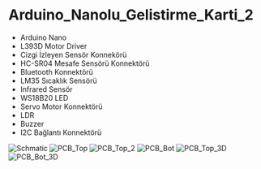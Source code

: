 # Arduino_Nanolu_Gelistirme_Karti_2

* Arduino Nano
* L393D Motor Driver
* Cizgi İzleyen Sensör Konnekörü
* HC-SR04 Mesafe Sensörü Konnektörü
* Bluetooth Konnektörü
* LM35 Sıcaklık Sensörü
* Infrared Sensör
* WS18B20 LED
* Servo Motor Konnektörü
* LDR
* Buzzer
* I2C Bağlantı Konnektörü


![Schmatic](https://user-images.githubusercontent.com/38187643/174641748-957ebabc-eaf3-4acd-b762-40a4906b3b3e.PNG)
![PCB_Top](https://user-images.githubusercontent.com/38187643/174641775-c38812c8-19e8-48ea-a808-9d1a1e0b7266.PNG)
![PCB_Top_2](https://user-images.githubusercontent.com/38187643/174641790-850aa309-e6f3-4e1d-9241-487c1fd0daa6.PNG)
![PCB_Bot](https://user-images.githubusercontent.com/38187643/174641799-4a23ceb5-3fc0-4e5d-b80e-c5ca2fe73048.PNG)
![PCB_Top_3D](https://user-images.githubusercontent.com/38187643/174641808-48df79fb-4880-4e7a-9c0d-afd14c3be316.PNG)
![PCB_Bot_3D](https://user-images.githubusercontent.com/38187643/174641839-8df4a9ef-f0d4-456f-8035-2aa0f880c0f7.PNG)
